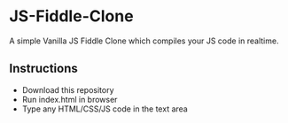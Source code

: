 # JS-Fiddle-Clone
A simple Vanilla JS Fiddle Clone which compiles your JS code in realtime.

## Instructions
- Download this repository
- Run index.html in browser
- Type any HTML/CSS/JS code in the text area

